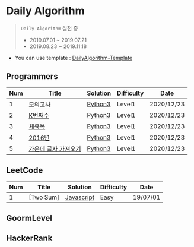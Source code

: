 # Daily Algorithm

> `Daily Algorithm` 실천 중<br>
> - 2019.07.01 ~ 2019.07.21<br>
> - 2019.08.23 ~ 2019.11.18<br>

- You can use template : [DailyAlgorithm-Template](https://github.com/MiryangJung/DailyAlgorithm-Template)



## Programmers

| Num | Title | Solution | Difficulty | Date |
|-----| ----- | -------- | ---------- | ---- |
| 1 | [모의고사] | [Python3](./Programmers/1.모의고사.py) | Level1 | 2020/12/23 |
| 2 | [K번째수] | [Python3](./Programmers/2.K번째수.py) | Level1 | 2020/12/23 |
| 3 | [체육복] | [Python3](./Programmers/3.체육복.py) | Level1 | 2020/12/23 |
| 4 | [2016년] | [Python3](./Programmers/4.2016년.py) | Level1 | 2020/12/23 |
| 5 | [가운데 글자 가져오기] | [Python3](./Programmers/5.가운데글자가져오기.py) | Level1 | 2020/12/23 |


## LeetCode

| Num | Title | Solution | Difficulty | Date |
|-----| ----- | -------- | ---------- | ---- |
| 1 | [Two Sum] | [Javascript](./LeetCode/1.TwoSum.js) | Easy | 19/07/01 |


## GoormLevel


## HackerRank


<!-- Programmers Link -->
[모의고사]: https://programmers.co.kr/learn/courses/30/lessons/42840
[K번째수]: https://programmers.co.kr/learn/courses/30/lessons/42748
[체육복]: https://programmers.co.kr/learn/courses/30/lessons/42862
[2016년]: https://programmers.co.kr/learn/courses/30/lessons/12901
[가운데 글자 가져오기]: https://programmers.co.kr/learn/courses/30/lessons/12903